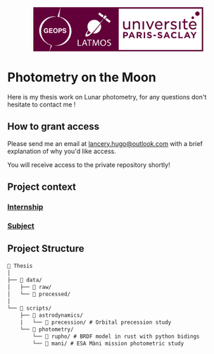 <div align="center">
  <img height="100vh" src="logo.png"/>
</div>

# Photometry on the Moon

Here is my thesis work on Lunar photometry, for any questions don't hesitate to contact me !

## How to grant access

Please send me an email at lancery.hugo@outlook.com with a brief explanation of why you'd like access.

You will receive access to the private repository shortly!

## Project context

### [Internship](INTERNSHIP.md)

### [Subject](SUBJECT.md)

## Project Structure

```text
📁 Thesis
│
├── 📁 data/
│   ├── 📁 raw/
│   └── 📁 processed/
│
└── 📁 scripts/
    ├── 📁 astrodynamics/
    |   └── 📁 precession/ # Orbital precession study
    └── 📁 photometry/
        └── 📁 rupho/ # BRDF model in rust with python bidings
        └── 📁 mani/ # ESA Màni mission photometric study
```
